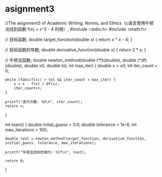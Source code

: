 # asignment3
//The asignment3 of Academic Writing, Norms, and Ethics（c语言使用牛顿法找到函数 f(x) = x^2 - 4 的根）;
#include <stdio.h>
#include <math.h>

// 目标函数;
double target_function(double x) {
    return x * x - 4;
}

// 目标函数的导数;
double derivative_function(double x) {
    return 2 * x;
}

// 牛顿法函数;
double newton_method(double (*f)(double), double (*df)(double), double x0, double tol, int max_iter) {
    double x = x0;
    int iter_count = 0;

    while (fabs(f(x)) > tol && iter_count < max_iter) {
        x = x - f(x) / df(x);
        iter_count++;
    }

    printf("迭代次数: %d\n", iter_count);
    return x;
}

int main() {
    double initial_guess = 3.0;
    double tolerance = 1e-6;
    int max_iterations = 100;

    double root = newton_method(target_function, derivative_function, initial_guess, tolerance, max_iterations);

    printf("牛顿法找到的根为: %lf\n", root);

    return 0;
}
